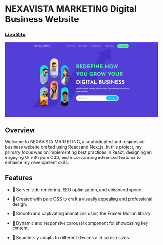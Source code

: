 # NEXAVISTA MARKETING Digital Business Website
### [Live Site](https://liamt-digital-business.vercel.app)

![Digital Business Landing Page](preview.png)

## Overview
Welcome to NEXAVISTA MARKETING, a sophisticated and responsive business website crafted using React and Next.js. In this project, my primary focus was on implementing best practices in React, designing an engaging UI with pure CSS, and incorporating advanced features to enhance my development skills.

## Features

- 🚀 Server-side rendering, SEO optimization, and enhanced speed.

- 🎨 Created with pure CSS to craft a visually appealing and professional design.

- 🎉 Smooth and captivating animations using the Framer Motion library.

- 🔄 Dynamic and responsive carousel component for showcasing key content.

- 📱 Seamlessly adapts to different devices and screen sizes.
